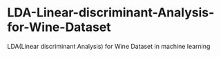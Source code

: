 # LDA-Linear-discriminant-Analysis-for-Wine-Dataset
LDA(Linear discriminant Analysis) for Wine Dataset in machine learning
